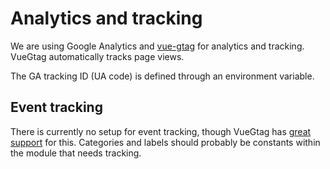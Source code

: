 # Analytics and tracking

We are using Google Analytics and [vue-gtag](https://matteo-gabriele.gitbook.io/vue-gtag/) for analytics and tracking. VueGtag automatically tracks page views.

The GA tracking ID (UA code) is defined through an environment variable.

## Event tracking

There is currently no setup for event tracking, though VueGtag has [great support](https://matteo-gabriele.gitbook.io/vue-gtag/methods/events) for this. Categories and labels should probably be constants within the module that needs tracking.
